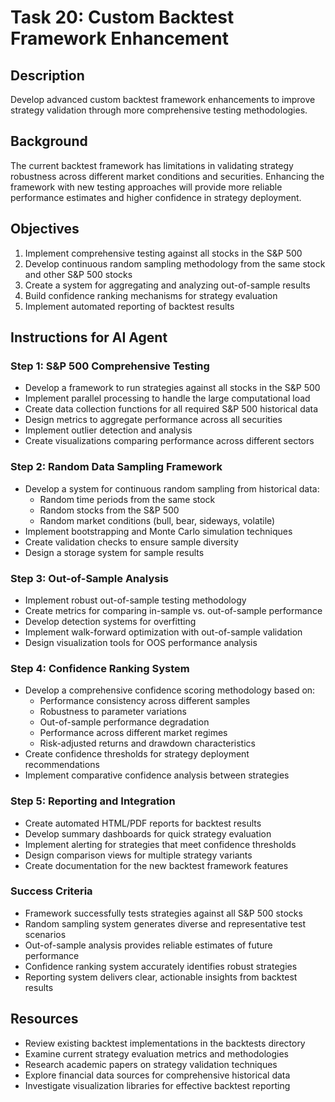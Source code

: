 # Task 20: Custom Backtest Framework Enhancement

## Description
Develop advanced custom backtest framework enhancements to improve strategy validation through more comprehensive testing methodologies.

## Background
The current backtest framework has limitations in validating strategy robustness across different market conditions and securities. Enhancing the framework with new testing approaches will provide more reliable performance estimates and higher confidence in strategy deployment.

## Objectives
1. Implement comprehensive testing against all stocks in the S&P 500
2. Develop continuous random sampling methodology from the same stock and other S&P 500 stocks
3. Create a system for aggregating and analyzing out-of-sample results
4. Build confidence ranking mechanisms for strategy evaluation
5. Implement automated reporting of backtest results

## Instructions for AI Agent

### Step 1: S&P 500 Comprehensive Testing
- Develop a framework to run strategies against all stocks in the S&P 500
- Implement parallel processing to handle the large computational load
- Create data collection functions for all required S&P 500 historical data
- Design metrics to aggregate performance across all securities
- Implement outlier detection and analysis
- Create visualizations comparing performance across different sectors

### Step 2: Random Data Sampling Framework
- Develop a system for continuous random sampling from historical data:
  - Random time periods from the same stock
  - Random stocks from the S&P 500
  - Random market conditions (bull, bear, sideways, volatile)
- Implement bootstrapping and Monte Carlo simulation techniques
- Create validation checks to ensure sample diversity
- Design a storage system for sample results

### Step 3: Out-of-Sample Analysis
- Implement robust out-of-sample testing methodology
- Create metrics for comparing in-sample vs. out-of-sample performance
- Develop detection systems for overfitting
- Implement walk-forward optimization with out-of-sample validation
- Design visualization tools for OOS performance analysis

### Step 4: Confidence Ranking System
- Develop a comprehensive confidence scoring methodology based on:
  - Performance consistency across different samples
  - Robustness to parameter variations
  - Out-of-sample performance degradation
  - Performance across different market regimes
  - Risk-adjusted returns and drawdown characteristics
- Create confidence thresholds for strategy deployment recommendations
- Implement comparative confidence analysis between strategies

### Step 5: Reporting and Integration
- Create automated HTML/PDF reports for backtest results
- Develop summary dashboards for quick strategy evaluation
- Implement alerting for strategies that meet confidence thresholds
- Design comparison views for multiple strategy variants
- Create documentation for the new backtest framework features

### Success Criteria
- Framework successfully tests strategies against all S&P 500 stocks
- Random sampling system generates diverse and representative test scenarios
- Out-of-sample analysis provides reliable estimates of future performance
- Confidence ranking system accurately identifies robust strategies
- Reporting system delivers clear, actionable insights from backtest results

## Resources
- Review existing backtest implementations in the backtests directory
- Examine current strategy evaluation metrics and methodologies
- Research academic papers on strategy validation techniques
- Explore financial data sources for comprehensive historical data
- Investigate visualization libraries for effective backtest reporting 